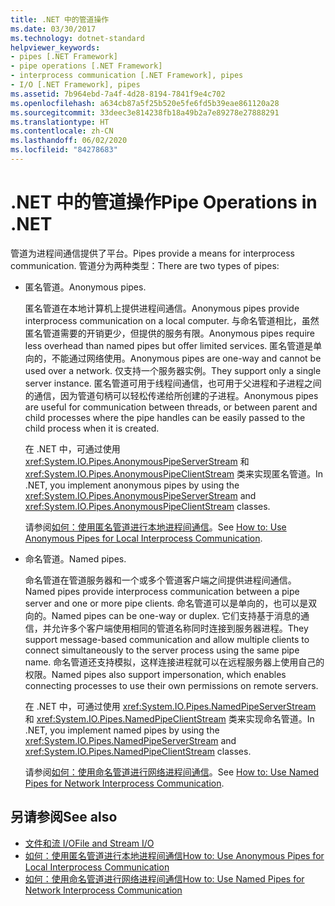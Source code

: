 ```yaml
---
title: .NET 中的管道操作
ms.date: 03/30/2017
ms.technology: dotnet-standard
helpviewer_keywords:
- pipes [.NET Framework]
- pipe operations [.NET Framework]
- interprocess communication [.NET Framework], pipes
- I/O [.NET Framework], pipes
ms.assetid: 7b964ebd-7a4f-4d28-8194-7841f9e4c702
ms.openlocfilehash: a634cb87a5f25b520e5fe6fd5b39eae861120a28
ms.sourcegitcommit: 33deec3e814238fb18a49b2a7e89278e27888291
ms.translationtype: HT
ms.contentlocale: zh-CN
ms.lasthandoff: 06/02/2020
ms.locfileid: "84278683"
---
```

# <a name="pipe-operations-in-net"></a><span data-ttu-id="2ac85-102">.NET 中的管道操作</span><span class="sxs-lookup"><span data-stu-id="2ac85-102">Pipe Operations in .NET</span></span>
<span data-ttu-id="2ac85-103">管道为进程间通信提供了平台。</span><span class="sxs-lookup"><span data-stu-id="2ac85-103">Pipes provide a means for interprocess communication.</span></span> <span data-ttu-id="2ac85-104">管道分为两种类型：</span><span class="sxs-lookup"><span data-stu-id="2ac85-104">There are two types of pipes:</span></span>  
  
- <span data-ttu-id="2ac85-105">匿名管道。</span><span class="sxs-lookup"><span data-stu-id="2ac85-105">Anonymous pipes.</span></span>  
  
     <span data-ttu-id="2ac85-106">匿名管道在本地计算机上提供进程间通信。</span><span class="sxs-lookup"><span data-stu-id="2ac85-106">Anonymous pipes provide interprocess communication on a local computer.</span></span> <span data-ttu-id="2ac85-107">与命名管道相比，虽然匿名管道需要的开销更少，但提供的服务有限。</span><span class="sxs-lookup"><span data-stu-id="2ac85-107">Anonymous pipes require less overhead than named pipes but offer limited services.</span></span> <span data-ttu-id="2ac85-108">匿名管道是单向的，不能通过网络使用。</span><span class="sxs-lookup"><span data-stu-id="2ac85-108">Anonymous pipes are one-way and cannot be used over a network.</span></span> <span data-ttu-id="2ac85-109">仅支持一个服务器实例。</span><span class="sxs-lookup"><span data-stu-id="2ac85-109">They support only a single server instance.</span></span> <span data-ttu-id="2ac85-110">匿名管道可用于线程间通信，也可用于父进程和子进程之间的通信，因为管道句柄可以轻松传递给所创建的子进程。</span><span class="sxs-lookup"><span data-stu-id="2ac85-110">Anonymous pipes are useful for communication between threads, or between parent and child processes where the pipe handles can be easily passed to the child process when it is created.</span></span>  
  
     <span data-ttu-id="2ac85-111">在 .NET 中，可通过使用 <xref:System.IO.Pipes.AnonymousPipeServerStream> 和 <xref:System.IO.Pipes.AnonymousPipeClientStream> 类来实现匿名管道。</span><span class="sxs-lookup"><span data-stu-id="2ac85-111">In .NET, you implement anonymous pipes by using the <xref:System.IO.Pipes.AnonymousPipeServerStream> and <xref:System.IO.Pipes.AnonymousPipeClientStream> classes.</span></span>  
  
     <span data-ttu-id="2ac85-112">请参阅[如何：使用匿名管道进行本地进程间通信](how-to-use-anonymous-pipes-for-local-interprocess-communication.md)。</span><span class="sxs-lookup"><span data-stu-id="2ac85-112">See [How to: Use Anonymous Pipes for Local Interprocess Communication](how-to-use-anonymous-pipes-for-local-interprocess-communication.md).</span></span>  
  
- <span data-ttu-id="2ac85-113">命名管道。</span><span class="sxs-lookup"><span data-stu-id="2ac85-113">Named pipes.</span></span>  
  
     <span data-ttu-id="2ac85-114">命名管道在管道服务器和一个或多个管道客户端之间提供进程间通信。</span><span class="sxs-lookup"><span data-stu-id="2ac85-114">Named pipes provide interprocess communication between a pipe server and one or more pipe clients.</span></span> <span data-ttu-id="2ac85-115">命名管道可以是单向的，也可以是双向的。</span><span class="sxs-lookup"><span data-stu-id="2ac85-115">Named pipes can be one-way or duplex.</span></span> <span data-ttu-id="2ac85-116">它们支持基于消息的通信，并允许多个客户端使用相同的管道名称同时连接到服务器进程。</span><span class="sxs-lookup"><span data-stu-id="2ac85-116">They support message-based communication and allow multiple clients to connect simultaneously to the server process using the same pipe name.</span></span> <span data-ttu-id="2ac85-117">命名管道还支持模拟，这样连接进程就可以在远程服务器上使用自己的权限。</span><span class="sxs-lookup"><span data-stu-id="2ac85-117">Named pipes also support impersonation, which enables connecting processes to use their own permissions on remote servers.</span></span>  
  
     <span data-ttu-id="2ac85-118">在 .NET 中，可通过使用 <xref:System.IO.Pipes.NamedPipeServerStream> 和 <xref:System.IO.Pipes.NamedPipeClientStream> 类来实现命名管道。</span><span class="sxs-lookup"><span data-stu-id="2ac85-118">In .NET, you implement named pipes by using the <xref:System.IO.Pipes.NamedPipeServerStream> and <xref:System.IO.Pipes.NamedPipeClientStream> classes.</span></span>  
  
     <span data-ttu-id="2ac85-119">请参阅[如何：使用命名管道进行网络进程间通信](how-to-use-named-pipes-for-network-interprocess-communication.md)。</span><span class="sxs-lookup"><span data-stu-id="2ac85-119">See [How to: Use Named Pipes for Network Interprocess Communication](how-to-use-named-pipes-for-network-interprocess-communication.md).</span></span>  
  
## <a name="see-also"></a><span data-ttu-id="2ac85-120">另请参阅</span><span class="sxs-lookup"><span data-stu-id="2ac85-120">See also</span></span>

- [<span data-ttu-id="2ac85-121">文件和流 I/O</span><span class="sxs-lookup"><span data-stu-id="2ac85-121">File and Stream I/O</span></span>](index.md)
- [<span data-ttu-id="2ac85-122">如何：使用匿名管道进行本地进程间通信</span><span class="sxs-lookup"><span data-stu-id="2ac85-122">How to: Use Anonymous Pipes for Local Interprocess Communication</span></span>](how-to-use-anonymous-pipes-for-local-interprocess-communication.md)
- [<span data-ttu-id="2ac85-123">如何：使用命名管道进行网络进程间通信</span><span class="sxs-lookup"><span data-stu-id="2ac85-123">How to: Use Named Pipes for Network Interprocess Communication</span></span>](how-to-use-named-pipes-for-network-interprocess-communication.md)
